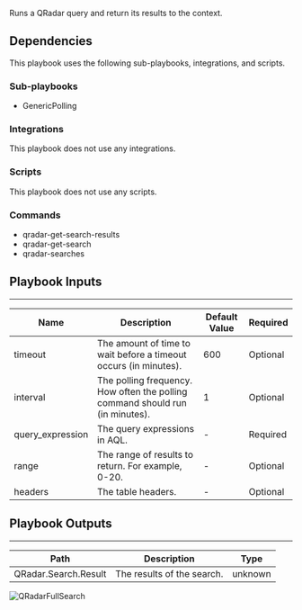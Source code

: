 Runs a QRadar query and return its results to the context.

## Dependencies
This playbook uses the following sub-playbooks, integrations, and scripts.

### Sub-playbooks
* GenericPolling

### Integrations
This playbook does not use any integrations.

### Scripts
This playbook does not use any scripts.

### Commands
* qradar-get-search-results
* qradar-get-search
* qradar-searches

## Playbook Inputs
---

| **Name** | **Description** | **Default Value** | **Required** |
| --- | --- | --- | --- |  
| timeout | The amount of time to wait before a timeout occurs (in minutes). | 600 | Optional |
| interval | The polling frequency. How often the polling command should run (in minutes). | 1 |Optional |
| query_expression | The query expressions in AQL. | - |Required |
| range | The range of results to return. For example, 0-20. | - | Optional |
| headers | The table headers. | - | Optional |

## Playbook Outputs
---

| **Path** | **Description** | **Type** |
| --- | --- | --- |
| QRadar.Search.Result | The results of the search. | unknown |

![QRadarFullSearch](https://github.com/demisto/content/blob/77dfca704d8ac34940713c1737f89b07a5fc2b9d/images/playbooks/QRadarFullSearch.png)

